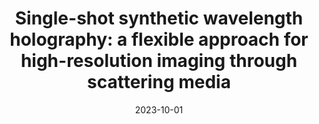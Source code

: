 ---
# Title of Talk
title: 'Single-shot synthetic wavelength holography: a flexible approach for high-resolution imaging through scattering media'

# Talk Weights (used for order on different pages)
landing_weight: 8
swh_weight: 5

# Talk Tags (used for categorization into projects)
tags: ["Synthetic Wavelength Holography"]

# Authors
# Format: A YAML List of Author Names
authors:
- florian-willomitzer

# Location
location: 'OPTICA Frontiers in Optics (FiO) Health Symposium, Tacoma'

# Date
# Format: YYYY-MM-DD. A day must be included, but it won't be visible.
date: 2023-10-01

# Link to Talk
external_link: https://drive.google.com/file/d/1i6v_6ECne85xFTakR-UOBmACmnNSdZF_/view?usp=sharing

summary: ''
image:
  preview-only: true
---